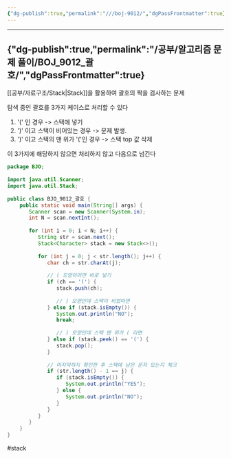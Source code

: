 ```yaml
---
{"dg-publish":true,"permalink":"///boj-9012/","dgPassFrontmatter":true}
---
```



---
{"dg-publish":true,"permalink":"/공부/알고리즘 문제 풀이/BOJ_9012_괄호/","dgPassFrontmatter":true}
---

[[공부/자료구조/Stack\|Stack]]을 활용하여 괄호의 짝을 검사하는 문제

탐색 중인 괄호를 3가지 케이스로 처리할 수 있다

1) '(' 인 경우 -> 스택에 넣기
2) ')' 이고 스택이 비어있는 경우 -> 문제 발생.
3) ')' 이고 스택의 맨 위가 '('인 경우 -> 스택 top 값 삭제

이 3가지에 해당하지 않으면 처리하지 않고 다음으로 넘긴다

````java
package BJO;  
  
import java.util.Scanner;  
import java.util.Stack;  
  
public class BJO_9012_괄호 {  
    public static void main(String[] args) {  
       Scanner scan = new Scanner(System.in);  
       int N = scan.nextInt();  
  
       for (int i = 0; i < N; i++) {  
          String str = scan.next();  
          Stack<Character> stack = new Stack<>();  
  
          for (int j = 0; j < str.length(); j++) {  
             char ch = str.charAt(j);  
  
             // ( 모양이라면 바로 넣기  
             if (ch == '(') {  
                stack.push(ch);  
  
                // ) 모양인데 스택이 비었따면  
             } else if (stack.isEmpty()) {  
                System.out.println("NO");  
                break;  
  
                // ) 모양인데 스택 맨 위가 ( 라면  
             } else if (stack.peek() == '(') {  
                stack.pop();  
             }  
  
             // 마지막까지 확인한 후 스택에 남은 문자 있는지 체크  
             if (str.length() - 1 == j) {  
                if (stack.isEmpty()) {  
                   System.out.println("YES");  
                } else {  
                   System.out.println("NO");  
                }  
             }  
          }  
       }  
    }  
}
````

#stack
